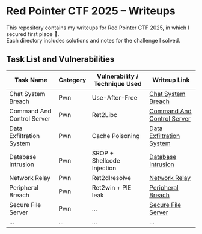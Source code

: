 # Red Pointer CTF 2025 – Writeups

This repository contains my writeups for Red Pointer CTF 2025, in which I secured first place 🥇.  
Each directory includes solutions and notes for the challenge I solved.

## Task List and Vulnerabilities

| Task Name                  | Category | Vulnerability / Technique Used | Writeup Link                                                               |
| -------------------------- | -------- | ------------------------------ | -------------------------------------------------------------------------- |
| Chat System Breach         | Pwn      | Use-After-Free                 | [Chat System Breach](./Chat%20System%20Breach/README.md)                   |
| Command And Control Server | Pwn      | Ret2Libc                       | [Command And Control Server](./Command%20And%20Control%20Server/README.md) |
| Data Exfiltration System   | Pwn      | Cache Poisoning                | [Data Exfiltration System](./Data%20Exfiltration%20System/README.md)       |
| Database Intrusion         | Pwn      | SROP + Shellcode Injection     | [Database Intrusion](./Database%20Intrusion/README.md)                     |
| Network Relay              | Pwn      | Ret2dlresolve                  | [Network Relay](./Network%20Relay/README.md)                               |
| Peripheral Breach          | Pwn      | Ret2win + PIE leak             | [Peripheral Breach](./Peripheral%20Breach/README.md)                       |
| Secure File Server         | Pwn      | ...                            | [Secure File Server](./Secure%20File%20Server/README.md)                   |
| ...                        | ...      | ...                            | ...                                                                        |
